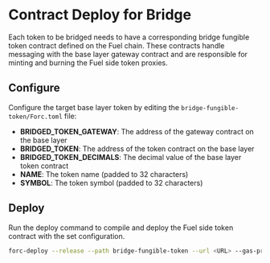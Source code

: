 # Contract Deploy for Bridge

Each token to be bridged needs to have a corresponding bridge fungible token contract defined on the Fuel chain. These contracts handle messaging with the base layer gateway contract and are responsible for minting and burning the Fuel side token proxies.

## Configure

Configure the target base layer token by editing the `bridge-fungible-token/Forc.toml` file:

- **BRIDGED_TOKEN_GATEWAY**: The address of the gateway contract on the base layer
- **BRIDGED_TOKEN**: The address of the token contract on the base layer
- **BRIDGED_TOKEN_DECIMALS**: The decimal value of the base layer token contract
- **NAME**: The token name (padded to 32 characters)
- **SYMBOL**: The token symbol (padded to 32 characters)

## Deploy

Run the deploy command to compile and deploy the Fuel side token contract with the set configuration.

```sh
forc-deploy --release --path bridge-fungible-token --url <URL> --gas-price <GAS_PRICE> <SIGNING_KEY>
```
